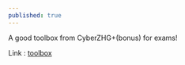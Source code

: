 ```yaml
---
published: true
---
```

A good toolbox from CyberZHG+(bonus) for exams!






Link :
[toolbox](https://sir-pouya.tk/toolbox/ "tool box")
